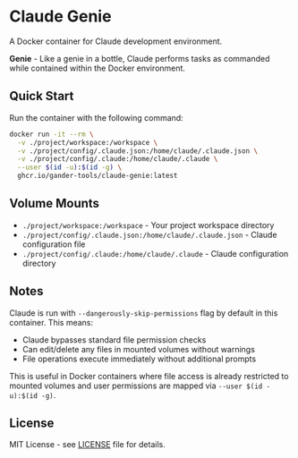 # Claude Genie

A Docker container for Claude development environment.

**Genie** - Like a genie in a bottle, Claude performs tasks as commanded while contained within the Docker environment.

## Quick Start

Run the container with the following command:

```bash
docker run -it --rm \
  -v ./project/workspace:/workspace \
  -v ./project/config/.claude.json:/home/claude/.claude.json \
  -v ./project/config/.claude:/home/claude/.claude \
  --user $(id -u):$(id -g) \
  ghcr.io/gander-tools/claude-genie:latest
```

## Volume Mounts

- `./project/workspace:/workspace` - Your project workspace directory
- `./project/config/.claude.json:/home/claude/.claude.json` - Claude configuration file
- `./project/config/.claude:/home/claude/.claude` - Claude configuration directory

## Notes

Claude is run with `--dangerously-skip-permissions` flag by default in this container. This means:
- Claude bypasses standard file permission checks
- Can edit/delete any files in mounted volumes without warnings
- File operations execute immediately without additional prompts

This is useful in Docker containers where file access is already restricted to mounted volumes and user permissions are mapped via `--user $(id -u):$(id -g)`.

## License

MIT License - see [LICENSE](LICENSE) file for details.
